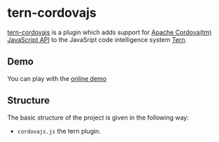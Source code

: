 tern-cordovajs
===========

[tern-cordovajs](https://github.com/vrubezhny/tern-cordovajs) is a plugin which adds support for [Apache Cordova(tm) JavaScript API](http://cordova.apache.org/) to the JavaSript code intelligence system [Tern](http://ternjs.net/).

## Demo

You can play with the [online demo](http://demo-angelozerr.rhcloud.com/CodeMirror-Java/cordovajs.html)

## Structure

The basic structure of the project is given in the following way:

* `cordovajs.js` the tern plugin.
